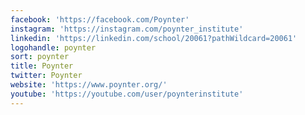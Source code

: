 ```yaml
---
facebook: 'https://facebook.com/Poynter'
instagram: 'https://instagram.com/poynter_institute'
linkedin: 'https://linkedin.com/school/20061?pathWildcard=20061'
logohandle: poynter
sort: poynter
title: Poynter
twitter: Poynter
website: 'https://www.poynter.org/'
youtube: 'https://youtube.com/user/poynterinstitute'
---
```

